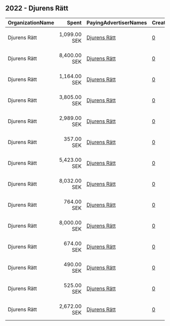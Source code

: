 ## 2022 - Djurens Rätt 
|OrganizationName|Spent|PayingAdvertiserNames|CreativeUrls|Impressions|Genders|AgeBrackets|CountryCodes|BillingAddresses|CandidateBallotInformation|
|:---|---:|:---|:---|---:|:---|:---|:---|:---|:---|
|Djurens Rätt|1,099.00 SEK|[Djurens Rätt](2022/Djurens_Rätt.md)|[0](https://www.snap.com/political-ads/asset/0e254e37311af5706711f80903cfa9613375a1bc5a2bc88c64f87e17858cce63?mediaType=png)|20,047||18+|sweden|"Box 17132,Stockholm,104 62,SE"||
|Djurens Rätt|8,400.00 SEK|[Djurens Rätt](2022/Djurens_Rätt.md)|[0](https://www.snap.com/political-ads/asset/84dad47973cb38cdc5bba93ece2288a526fcd5d75e2c2a607cecfb18e3853092?mediaType=mp4)|162,535||19+|sweden|"Box 17132,Stockholm,104 62,SE"||
|Djurens Rätt|1,164.00 SEK|[Djurens Rätt](2022/Djurens_Rätt.md)|[0](https://www.snap.com/political-ads/asset/096db22846251eb16782ceb23ba0b780fd5fb0b7e5d14852c954070fe656f5d3?mediaType=png)|52,875||18+|sweden|"Box 17132,Stockholm,104 62,SE"||
|Djurens Rätt|3,805.00 SEK|[Djurens Rätt](2022/Djurens_Rätt.md)|[0](https://www.snap.com/political-ads/asset/3ed42e06b2c0e1773ae0c3a3a391928424785f0444190005becce93b87cd2ca2?mediaType=png)|152,309||18+|sweden|"Box 17132,Stockholm,104 62,SE"||
|Djurens Rätt|2,989.00 SEK|[Djurens Rätt](2022/Djurens_Rätt.md)|[0](https://www.snap.com/political-ads/asset/e0c6d8600e0056de2a23a6eeffced2dc0a694059b3e858ce7f749cb7624c3ff0?mediaType=png)|47,478||18+|sweden|"Box 17132,Stockholm,104 62,SE"||
|Djurens Rätt|357.00 SEK|[Djurens Rätt](2022/Djurens_Rätt.md)|[0](https://www.snap.com/political-ads/asset/72fc18fa3d3066db98eac3de9fd9454f00964a706e017548e6e210b98bdc38f5?mediaType=mp4)|15,619||18+|sweden|"Box 17132,Stockholm,104 62,SE"||
|Djurens Rätt|5,423.00 SEK|[Djurens Rätt](2022/Djurens_Rätt.md)|[0](https://www.snap.com/political-ads/asset/2e80011b8b56552db8bf68e5f247c16d5129b701c5819e266c645798662812e9?mediaType=png)|116,988||18+|sweden|"Box 17132,Stockholm,104 62,SE"||
|Djurens Rätt|8,032.00 SEK|[Djurens Rätt](2022/Djurens_Rätt.md)|[0](https://www.snap.com/political-ads/asset/ad8be1081a42aff295b4c74743d84a7d565f28889049155c4181bc3a2bb5eb1c?mediaType=png)|213,653||18+|sweden|"Box 17132,Stockholm,104 62,SE"||
|Djurens Rätt|764.00 SEK|[Djurens Rätt](2022/Djurens_Rätt.md)|[0](https://www.snap.com/political-ads/asset/a97cb2e699bd944d48b7d1012c23b56eed8070b38b1e3b09f76a612e9b459e81?mediaType=png)|15,118||18+|sweden|"Box 17132,Stockholm,104 62,SE"||
|Djurens Rätt|8,000.00 SEK|[Djurens Rätt](2022/Djurens_Rätt.md)|[0](https://www.snap.com/political-ads/asset/7cea16e254cab0f5ff0b1fa0542cead1fa9fa576470caac5d98e988aeabc413b?mediaType=mp4)|248,910||19+|sweden|"Box 17132,Stockholm,104 62,SE"||
|Djurens Rätt|674.00 SEK|[Djurens Rätt](2022/Djurens_Rätt.md)|[0](https://www.snap.com/political-ads/asset/febd78246e454dd5a994efff2d7d2c24c95df9dd465e60a7094fe01bc5d6fd44?mediaType=png)|11,354||18+|sweden|"Box 17132,Stockholm,104 62,SE"||
|Djurens Rätt|490.00 SEK|[Djurens Rätt](2022/Djurens_Rätt.md)|[0](https://www.snap.com/political-ads/asset/122e0e4f9c8d48b0b6a92c2e4ce29d55977dcd3366a2949b926dba0cf83eecb6?mediaType=png)|7,967||18+|sweden|"Box 17132,Stockholm,104 62,SE"||
|Djurens Rätt|525.00 SEK|[Djurens Rätt](2022/Djurens_Rätt.md)|[0](https://www.snap.com/political-ads/asset/3f6e997766699b436f9856c3d804acaf690ca0df8d89136e749bef0f7585618c?mediaType=png)|11,696||18+|sweden|"Box 17132,Stockholm,104 62,SE"||
|Djurens Rätt|2,672.00 SEK|[Djurens Rätt](2022/Djurens_Rätt.md)|[0](https://www.snap.com/political-ads/asset/1d006c9675f933905b34647f9160f2566d2a8c620f8b1cb82de54e7203c4d772?mediaType=png)|88,988||18+|sweden|"Box 17132,Stockholm,104 62,SE"||
